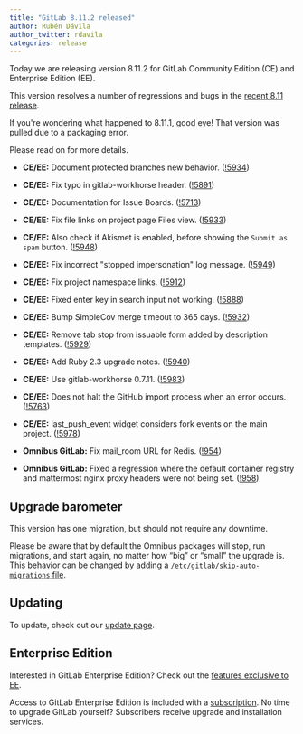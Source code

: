 ```yaml
---
title: "GitLab 8.11.2 released"
author: Rubén Dávila
author_twitter: rdavila
categories: release
---
```



Today we are releasing version 8.11.2 for GitLab Community Edition (CE) and
Enterprise Edition (EE).

This version resolves a number of regressions and bugs in the [recent 8.11
release](/2016/08/22/gitlab-8-11-released).

If you're wondering what happened to 8.11.1, good eye! That version was pulled due to a packaging error.

Please read on for more details.

<!-- more -->

- **CE/EE:** Document protected branches new behavior. ([!5934])
- **CE/EE:** Fix typo in gitlab-workhorse header. ([!5891])
- **CE/EE:** Documentation for Issue Boards. ([!5713])
- **CE/EE:** Fix file links on project page Files view. ([!5933])
- **CE/EE:** Also check if Akismet is enabled, before showing the `Submit as spam` button. ([!5948])
- **CE/EE:** Fix incorrect "stopped impersonation" log message. ([!5949])
- **CE/EE:** Fix project namespace links. ([!5912])
- **CE/EE:** Fixed enter key in search input not working. ([!5888])
- **CE/EE:** Bump SimpleCov merge timeout to 365 days. ([!5932])
- **CE/EE:** Remove tab stop from issuable form added by description templates. ([!5929])
- **CE/EE:** Add Ruby 2.3 upgrade notes. ([!5940])
- **CE/EE:** Use gitlab-workhorse 0.7.11. ([!5983])
- **CE/EE:** Does not halt the GitHub import process when an error occurs. ([!5763])
- **CE/EE:** last_push_event widget considers fork events on the main project. ([!5978])

- **Omnibus GitLab:** Fix mail_room URL for Redis. ([!954])
- **Omnibus GitLab:** Fixed a regression where the default container registry and mattermost nginx proxy headers were not being set. ([!958])

[!5934]: https://gitlab.com/gitlab-org/gitlab-ce/merge_requests/5934
[!5891]: https://gitlab.com/gitlab-org/gitlab-ce/merge_requests/5891
[!5713]: https://gitlab.com/gitlab-org/gitlab-ce/merge_requests/5713
[!5933]: https://gitlab.com/gitlab-org/gitlab-ce/merge_requests/5933
[!5948]: https://gitlab.com/gitlab-org/gitlab-ce/merge_requests/5948
[!5949]: https://gitlab.com/gitlab-org/gitlab-ce/merge_requests/5949
[!5912]: https://gitlab.com/gitlab-org/gitlab-ce/merge_requests/5912
[!5888]: https://gitlab.com/gitlab-org/gitlab-ce/merge_requests/5888
[!5932]: https://gitlab.com/gitlab-org/gitlab-ce/merge_requests/5932
[!5929]: https://gitlab.com/gitlab-org/gitlab-ce/merge_requests/5929
[!5940]: https://gitlab.com/gitlab-org/gitlab-ce/merge_requests/5940
[!5983]: https://gitlab.com/gitlab-org/gitlab-ce/merge_requests/5983
[!5763]: https://gitlab.com/gitlab-org/gitlab-ce/merge_requests/5763
[!5978]: https://gitlab.com/gitlab-org/gitlab-ce/merge_requests/5978

[!954]: https://gitlab.com/gitlab-org/omnibus-gitlab/merge_requests/954
[!958]: https://gitlab.com/gitlab-org/omnibus-gitlab/merge_requests/958

## Upgrade barometer

This version has one migration, but should not require any downtime.

Please be aware that by default the Omnibus packages will stop, run migrations,
and start again, no matter how “big” or “small” the upgrade is. This behavior
can be changed by adding a [`/etc/gitlab/skip-auto-migrations`
file](http://doc.gitlab.com/omnibus/update/README.html).

## Updating

To update, check out our [update page](https://about.gitlab.com/update/).

## Enterprise Edition

Interested in GitLab Enterprise Edition? Check out the [features exclusive to
EE](https://about.gitlab.com/features/#enterprise).

Access to GitLab Enterprise Edition is included with a [subscription](/products/).
No time to upgrade GitLab yourself? Subscribers receive upgrade and installation
services.

